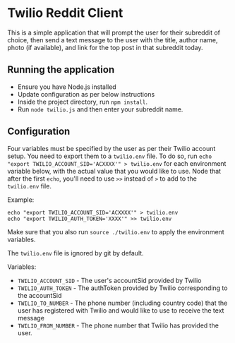 # Twilio Reddit Client

This is a simple application that will prompt the user for their subreddit of choice, then send a text message to the user with the title, author name, photo (if available), and link for the top post in that subreddit today.

## Running the application
- Ensure you have Node.js installed
- Update configuration as per below instructions
- Inside the project directory, run `npm install`.
- Run `node twilio.js` and then enter your subreddit name.

## Configuration
Four variables must be specified by the user as per their Twilio account setup. You need to export them to a `twilio.env` file. To do so, run `echo "export TWILIO_ACCOUNT_SID='ACXXXX'" > twilio.env` for each environment variable below, with the actual value that you would like to use. Node that after the first `echo`, you'll need to use `>>` instead of `>` to add to the `twilio.env` file. 

Example:
```
echo "export TWILIO_ACCOUNT_SID='ACXXXX'" > twilio.env
echo "export TWILIO_AUTH_TOKEN='XXXX'" >> twilio.env
```

Make sure that you also run `source ./twilio.env` to apply the environment variables.

The `twilio.env` file is ignored by git by default.

Variables: 

- `TWILIO_ACCOUNT_SID` - The user's accountSid provided by Twilio
- `TWILIO_AUTH_TOKEN` - The authToken provided by Twilio corresponding to the accountSid
- `TWILIO_TO_NUMBER` - The phone number (including country code) that the user has registered with Twilio and would like to use to receive the text message
- `TWILIO_FROM_NUMBER` - The phone number that Twilio has provided the user.